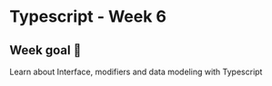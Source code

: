 # Typescript - Week 6

## Week goal 🏁
Learn about Interface, modifiers and data modeling with Typescript

